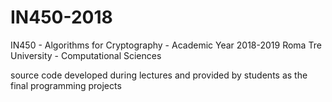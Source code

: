# IN450-2018

IN450 - Algorithms for Cryptography - Academic Year 2018-2019 
Roma Tre University - Computational Sciences

source code developed during lectures and provided by students as the final programming projects



